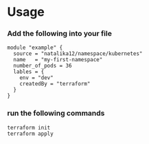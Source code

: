 # Usage

### Add the following into your file
```
module "example" {
  source = "natalika12/namespace/kubernetes"
  name   = "my-first-namespace"
  number_of_pods = 36
  lables = {
    env = "dev"
    createdBy = "terraform"
  }
}
```

### run the following commands
```
terraform init
terraform apply
```